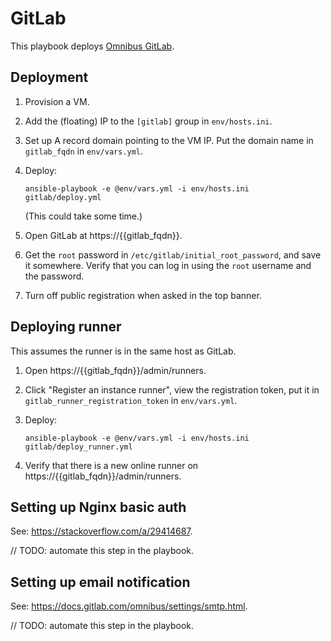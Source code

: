 # GitLab

This playbook deploys [Omnibus GitLab](https://docs.gitlab.com/omnibus/).

## Deployment

1. Provision a VM.
1. Add the (floating) IP to the `[gitlab]` group in `env/hosts.ini`.
1. Set up A record domain pointing to the VM IP. Put the domain name in `gitlab_fqdn` in `env/vars.yml`.

1. Deploy:

       ansible-playbook -e @env/vars.yml -i env/hosts.ini gitlab/deploy.yml

   (This could take some time.)

1. Open GitLab at https://{{gitlab_fqdn}}.

1. Get the `root` password in `/etc/gitlab/initial_root_password`, and save it somewhere. Verify that you can log in using the `root` username and the password.

1. Turn off public registration when asked in the top banner.

## Deploying runner

This assumes the runner is in the same host as GitLab.

1. Open https://{{gitlab_fqdn}}/admin/runners.
1. Click "Register an instance runner", view the registration token, put it in `gitlab_runner_registration_token` in `env/vars.yml`.

1. Deploy:

       ansible-playbook -e @env/vars.yml -i env/hosts.ini gitlab/deploy_runner.yml

1. Verify that there is a new online runner on https://{{gitlab_fqdn}}/admin/runners.

## Setting up Nginx basic auth

See: https://stackoverflow.com/a/29414687.

// TODO: automate this step in the playbook.

## Setting up email notification

See: https://docs.gitlab.com/omnibus/settings/smtp.html.

// TODO: automate this step in the playbook.
